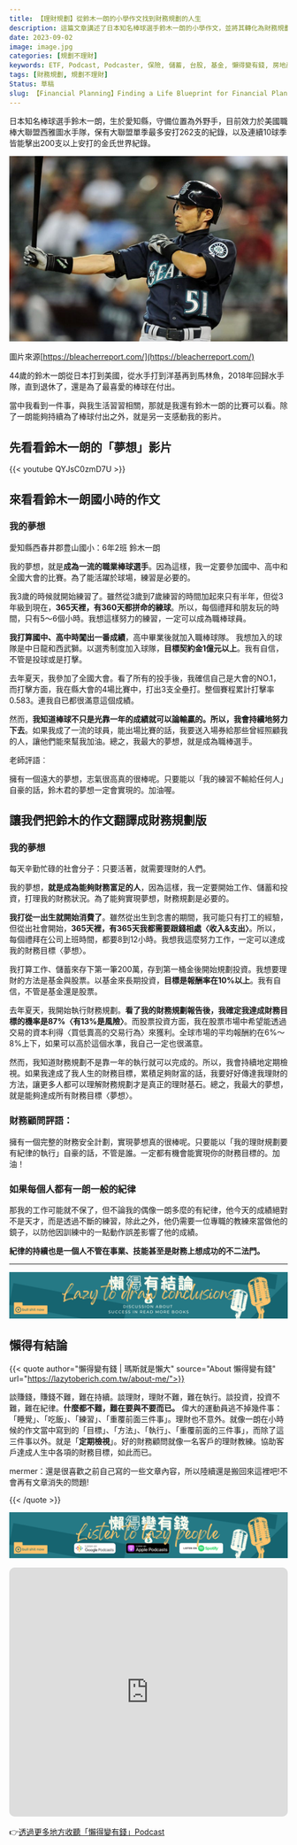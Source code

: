 ```yaml
---
title: 【理財規劃】從鈴木一朗的小學作文找到財務規劃的人生
description: 這篇文章講述了日本知名棒球選手鈴木一朗的小學作文，並將其轉化為財務規劃的人生。文章強調了紀律的重要性，並提到了持續的執行和定期檢視的重要性。理財顧問評論指出，只要執行財務規劃並以紀律自豪，任何人都有機會實現財務目標。最後，文章提到了財務規劃的難點在於持續執行，並引用了一段關於風險和保險的引言。
date: 2023-09-02
image: image.jpg
categories: [規劃不理財]
keywords: ETF, Podcast, Podcaster, 保險, 儲蓄, 台股, 基金, 懶得變有錢, 房地產, 投資, 投資理財, 支出, 收入, 理財, 理財規劃, 瑪斯理財兩三事, 稅務, 總體經濟, 美股, 職涯心得, 股利收入, 複委託, 記帳, 讀書心得, 財務規劃, 財商, 貸款, 資產配置, 退休規劃, 開源節流
tags: [財務規劃, 規劃不理財]
Status: 草稿
slug: 【Financial Planning】Finding a Life Blueprint for Financial Planning from Suzuki Ichiro's Elementary School Composition
---
```


日本知名棒球選手鈴木一朗，生於愛知縣，守備位置為外野手，目前效力於美國職棒大聯盟西雅圖水手隊，保有大聯盟單季最多安打262支的紀錄，以及連續10球季皆能擊出200支以上安打的金氏世界紀錄。

![image.jpg](image.jpg)

圖片來源[https://bleacherreport.com/](https://bleacherreport.com/)

44歲的鈴木一朗從日本打到美國，從水手打到洋基再到馬林魚，2018年回歸水手隊，直到退休了，還是為了最喜愛的棒球在付出。

當中我看到一件事，與我生活習習相關，那就是我還有鈴木一朗的比賽可以看。除了一朗能夠持續為了棒球付出之外，就是另一支感動我的影片。

## 先看看鈴木一朗的「夢想」影片

{{< youtube QYJsC0zmD7U >}}

## **來看看鈴木一朗國小時的作文**

### **我的夢想**

愛知縣西春井郡豊山國小：6年2班 鈴木一朗

我的夢想，就是**成為一流的職業棒球選手**。因為這樣，我一定要參加國中、高中和全國大會的比賽。為了能活躍於球場，練習是必要的。

我3歲的時候就開始練習了。雖然從3歲到7歲練習的時間加起來只有半年，但從3年級到現在，**365天裡，有360天都拼命的練球**。所以，每個禮拜和朋友玩的時間，只有5～6個小時。我想這樣努力的練習，一定可以成為職棒球員。

**我打算國中、高中時闖出一番成績**，高中畢業後就加入職棒球隊。 我想加入的球隊是中日龍和西武獅。以選秀制度加入球隊，**目標契約金1億元以上**。我有自信，不管是投球或是打擊。

去年夏天，我參加了全國大會。看了所有的投手後，我確信自己是大會的NO.1，而打擊方面，我在縣大會的4場比賽中，打出3支全壘打。整個賽程累計打擊率0.583。連我自已都很滿意這個成績。

然而，**我知道棒球不只是光靠一年的成績就可以論輸贏的。所以，我會持續地努力下去**。如果我成了一流的球員，能出場比賽的話，我要送入場券給那些曾經照顧我的人，讓他們能來幫我加油。總之，我最大的夢想，就是成為職棒選手。

老師評語︰

擁有一個遠大的夢想，志氣很高真的很棒呢。只要能以「我的練習不輸給任何人」自豪的話，鈴木君的夢想一定會實現的。加油喔。

## **讓我們把鈴木的作文翻譯成財務規劃版**

### **我的夢想**

每天辛勤忙碌的社會分子：只要活著，就需要理財的人們。

我的夢想，**就是成為能夠財務富足的人**，因為這樣，我一定要開始工作、儲蓄和投資，打理我的財務狀況。為了能夠實現夢想，財務規劃是必要的。

**我打從一出生就開始消費了**。雖然從出生到念書的期間，我可能只有打工的經驗，但從出社會開始，**365天裡，有365天我都需要跟錢相處〈收入&支出〉**。所以，每個禮拜在公司上班時間，都要8到12小時。我想我這麼努力工作，一定可以達成我的財務目標〈夢想〉。

我打算工作、儲蓄來存下第一筆200萬，存到第一桶金後開始規劃投資。我想要理財的方法是基金與股票。以基金來長期投資，**目標是報酬率在10%以上**。我有自信，不管是基金還是股票。

去年夏天，我開始執行財務規劃。**看了我的財務規劃報告後，我確定我達成財務目標的機率是87%〈有13%是風險〉**。而股票投資方面，我在股票市場中希望能透過交易的資本利得〈買低賣高的交易行為〉來獲利。全球市場的平均報酬約在6%～8%上下，如果可以高於這個水準，我自己一定也很滿意。

然而，我知道財務規劃不是靠一年的執行就可以完成的。所以，我會持續地定期檢視。如果我達成了我人生的財務目標，累積足夠財富的話，我要好好傳達我理財的方法，讓更多人都可以理解財務規劃才是真正的理財基石。總之，我最大的夢想，就是能夠達成所有財務目標〈夢想〉。

### 財務顧問評語：

擁有一個完整的財務安全計劃，實現夢想真的很棒呢。只要能以「我的理財規劃要有紀律的執行」自豪的話，不管是誰。一定都有機會能實現你的財務目標的。加油！

### **如果每個人都有一朗一般的紀律**

那我的工作可能就不保了，但不論我的偶像一朗多麼的有紀律，他今天的成績絕對不是天才，而是透過不斷的練習，除此之外，他仍需要一位專職的教練來當做他的鏡子，以防他因訓練中的一點動作誤差影響了他的成績。

**紀律的持續也是一個人不管在事業、技能甚至是財務上想成功的不二法門。**

---

![Lazytodrawconclusions.svg](Lazytodrawconclusions.svg)

## 懶得有結論

{{< quote author="懶得變有錢 | 瑪斯就是懶大" source="About 懶得變有錢" url="https://lazytoberich.com.tw/about-me/">}}

談賺錢，賺錢不難，難在持續。談理財，理財不難，難在執行。談投資，投資不難，難在紀律。**什麼都不難，難在要與不要而已。**
偉大的運動員逃不掉幾件事：「睡覺」、「吃飯」、「練習」、「重覆前面三件事」。理財也不意外。就像一朗在小時候的作文當中寫到的「目標」、「方法」、「執行」、「重覆前面的三件事」，而除了這三件事以外。就是「**定期檢視**」。好的財務顧問就像一名客戶的理財教練。協助客戶達成人生中各項的財務目標，如此而已。

mermer：還是很喜歡之前自己寫的一些文章內容，所以陸續還是搬回來這裡吧!不會再有文章消失的問題!

{{< /quote >}}


![Lisenttolazypeople.svg](Lisenttolazypeople.svg)


<iframe id="embedPlayer" src="https://embed.podcasts.apple.com/us/podcast/%E6%87%B6%E5%BE%97%E8%AE%8A%E6%9C%89%E9%8C%A2/id1707756115?itsct=podcast_box_player&amp;itscg=30200&amp;ls=1&amp;theme=auto" height="450px" frameborder="0" sandbox="allow-forms allow-popups allow-same-origin allow-scripts allow-top-navigation-by-user-activation" allow="autoplay *; encrypted-media *; clipboard-write" style="width: 100%; max-width: 660px; overflow: hidden; border-radius: 10px; transform: translateZ(0px); animation: 2s ease 0s 6 normal none running loading-indicator; background-color: rgb(228, 228, 228);"></iframe>


👉[透過更多地方收聽「懶得變有錢」Podcast](https://solink.soundon.fm/lazytoberich)